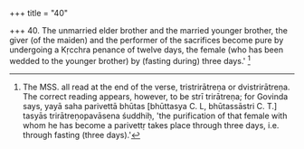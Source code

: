 +++
title = "40"

+++
40. The unmarried elder brother and the married younger brother, the giver (of the maiden) and the performer of the sacrifices become pure by undergoing a Kṛcchra penance of twelve days, the female (who has been wedded to the younger brother) by (fasting during) three days.' [^31] 


[^31]:  The MSS. all read at the end of the verse, tristrirātreṇa or dvistrirātreṇa. The correct reading appears, however, to be strī trirātreṇa; for Govinda says, yayā saha parivettā bhūtas [bhūttasya C. L, bhūtassāstri C. T.] tasyās trirātreṇopavāsena śuddhiḥ, 'the purification of that female with whom he has become a parivettṛ takes place through three days, i.e. through fasting (three days).'
